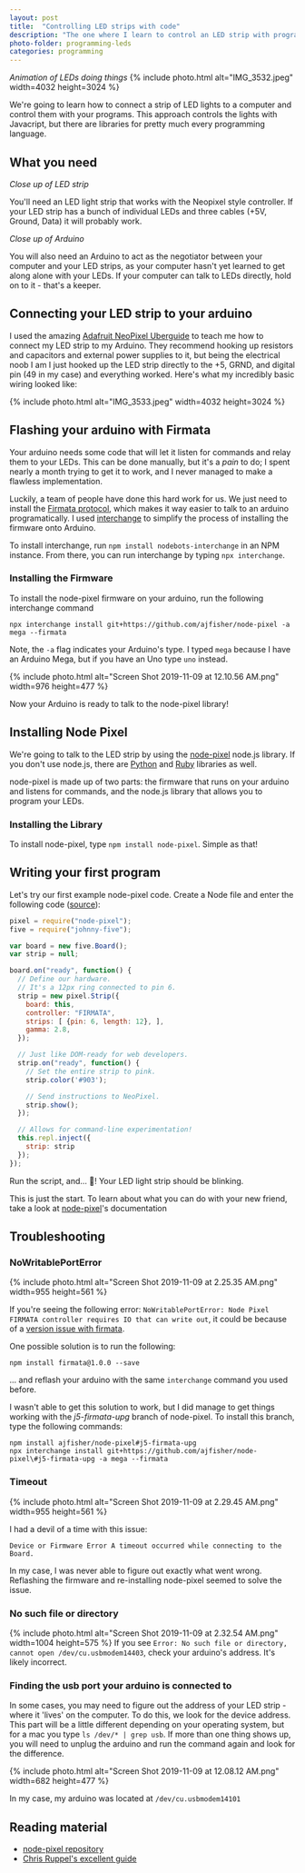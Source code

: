 ```yaml
---
layout: post
title:  "Controlling LED strips with code"
description: "The one where I learn to control an LED strip with programs. And eventually over the internet."
photo-folder: programming-leds
categories: programming
---
```


*Animation of LEDs doing things*
{% include photo.html alt="IMG_3532.jpeg" width=4032 height=3024 %}

We're going to learn how to connect a strip of LED lights to a computer and control them with your programs. This approach controls the lights with Javacript, but there are libraries for pretty much every programming language.

## What you need

*Close up of LED strip*

You'll need an LED light strip that works with the Neopixel style controller. If your LED strip has a bunch of individual LEDs and three cables (+5V, Ground, Data) it will probably work. 

*Close up of Arduino*

You will also need an Arduino to act as the negotiator between your computer and your LED strips, as your computer hasn't yet learned to get along alone with your LEDs. If your computer can talk to LEDs directly, hold on to it - that's a keeper.

## Connecting your LED strip to your arduino

I used the amazing [Adafruit NeoPixel Uberguide](https://learn.adafruit.com/adafruit-neopixel-uberguide) to teach me how to connect my LED strip to my Arduino. They recommend hooking up resistors and capacitors and external power supplies to it, but being the electrical noob I am I just hooked up the LED strip directly to the +5, GRND, and digital pin (49 in my case) and everything worked. Here's what my incredibly basic wiring looked like:

{% include photo.html alt="IMG_3533.jpeg" width=4032 height=3024 %}

## Flashing your arduino with Firmata

Your arduino needs some code that will let it listen for commands and relay them to your LEDs. This can be done manually, but it's a *pain* to do; I spent nearly a month trying to get it to work, and I never managed to make a flawless implementation. 

Luckily, a team of people have done this hard work for us. We just need to install the [Firmata protocol](https://github.com/firmata/protocol), which makes it way easier to talk to an arduino programatically. I used [interchange](https://www.npmjs.com/package/nodebots-interchange) to simplify the process of installing the firmware onto Arduino.

To install interchange, run ```npm install nodebots-interchange``` in an NPM instance. From there, you can run interchange by typing ```npx interchange```.

### Installing the Firmware

To install the node-pixel firmware on your arduino, run the following interchange command

```npx interchange install git+https://github.com/ajfisher/node-pixel -a mega --firmata```

Note, the ```-a``` flag indicates your Arduino's type. I typed ```mega``` because I have an Arduino Mega, but if you have an Uno type ```uno``` instead.

{% include photo.html alt="Screen Shot 2019-11-09 at 12.10.56 AM.png" width=976 height=477 %}

Now your Arduino is ready to talk to the node-pixel library!


## Installing Node Pixel

We're going to talk to the LED strip by using the [node-pixel](https://github.com/ajfisher/node-pixel) node.js library. If you don't use node.js, there are [Python](https://github.com/lupeke/python-firmata) and [Ruby](https://github.com/hardbap/firmata) libraries as well.

node-pixel is made up of two parts: the firmware that runs on your arduino and listens for commands, and the node.js library that allows you to program your LEDs.

### Installing the Library

To install node-pixel, type ```npm install node-pixel```. Simple as that!

## Writing your first program

Let's try our first example node-pixel code. Create a Node file and enter the following code ([source](https://chrisruppel.com/blog/arduino-johnny-five-neopixel/)):

```javascript
pixel = require("node-pixel");
five = require("johnny-five");

var board = new five.Board();
var strip = null;

board.on("ready", function() {
  // Define our hardware.
  // It's a 12px ring connected to pin 6.
  strip = new pixel.Strip({
    board: this,
    controller: "FIRMATA",
    strips: [ {pin: 6, length: 12}, ],
    gamma: 2.8,
  });

  // Just like DOM-ready for web developers.
  strip.on("ready", function() {
    // Set the entire strip to pink.
    strip.color('#903');

    // Send instructions to NeoPixel.
    strip.show();
  });

  // Allows for command-line experimentation!
  this.repl.inject({
    strip: strip
  });
});
```

Run the script, and... 🎉! Your LED light strip should be blinking.

This is just the start. To learn about what you can do with your new friend, take a look at [node-pixel](https://github.com/ajfisher/node-pixel)'s documentation


## Troubleshooting

### NoWritablePortError

{% include photo.html alt="Screen Shot 2019-11-09 at 2.25.35 AM.png" width=955 height=561 %}

If you're seeing the following error: ```NoWritablePortError: Node Pixel FIRMATA controller requires IO that can write out```, it could be because of a [version issue with firmata](https://github.com/ajfisher/node-pixel/issues/148). 

One possible solution is to run the following:

```npm install firmata@1.0.0 --save```

... and reflash your arduino with the same ```interchange``` command you used before.

I wasn't able to get this solution to work, but I did manage to get things working with the *j5-firmata-upg* branch of node-pixel. To install this branch, type the following commands:

```
npm install ajfisher/node-pixel#j5-firmata-upg
npx interchange install git+https://github.com/ajfisher/node-pixel\#j5-firmata-upg -a mega --firmata
```

### Timeout

{% include photo.html alt="Screen Shot 2019-11-09 at 2.29.45 AM.png" width=955 height=561 %}

I had a devil of a time with this issue:

```Device or Firmware Error A timeout occurred while connecting to the Board. ```

In my case, I was never able to figure out exactly what went wrong. Reflashing the firmware and re-installing node-pixel seemed to solve the issue.

### No such file or directory

{% include photo.html alt="Screen Shot 2019-11-09 at 2.32.54 AM.png" width=1004 height=575 %}
If you see ```Error: No such file or directory, cannot open /dev/cu.usbmodem14403```, check your arduino's address. It's likely incorrect.

### Finding the usb port your arduino is connected to

In some cases, you may need to figure out the address of your LED strip - where it 'lives' on the computer. To do this, we look for the device address. This part will be a little different depending on your operating system, but for a mac you type ```ls /dev/* | grep usb```. If more than one thing shows up, you will need to unplug the arduino and run the command again and look for the difference.

{% include photo.html alt="Screen Shot 2019-11-09 at 12.08.12 AM.png" width=682 height=477 %}

In my case, my arduino was located at ```/dev/cu.usbmodem14101```

## Reading material

- [node-pixel repository](https://github.com/ajfisher/node-pixel/blob/HEAD/docs/firmata.md)
- [Chris Ruppel's excellent guide](https://chrisruppel.com/blog/arduino-johnny-five-neopixel/)
